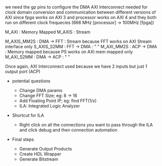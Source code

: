 we need the gp pins to configure the DMA
AXI Interconnect needed for clock domain conversion and communication between different versions of AXI since fpga works on AXI 3 and processor works on AXI 4 and they both run on different clock frequecies (666 MHz [processor] -> 100MHz [fpga])

M_AXI : Memory Mapped
M_AXIS : Stream

M_AXIS_MM2S : DMA -> FFT : Stream because FFT works on AXI Stream interface only
S_AXIS_S2MM : FFT -> DMA : " "
M_AXI_MM2S : ACP -> DMA : Memory mapped because PS works on AXI mem mapped only
M_AXI_S2MM : DMA -> ACP : " "

Once again, AXI Interconnect used because we have 2 inputs but just 1 output port (ACP)

- potential questions
    - Change DMA params
    - Change FFT Size; eg: 8 -> 16
    - Add Floating Point IP; eg: find FFT(1/x)
    - ILA: Integrated Logic Analyzer

- Shortcut for ILA
    - Right click on all the connections you want to pass through the ILA and click debug and then connection automation

- Final steps
    - Generate Output Products
    - Create HDL Wrapper
    - Generate Bitstream
